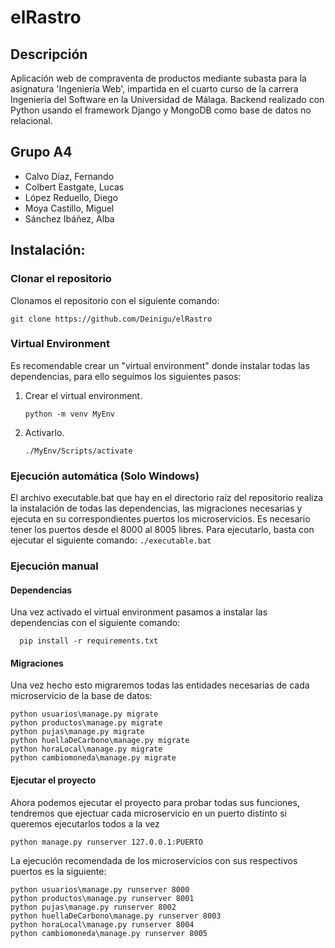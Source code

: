 # elRastro
## Descripción
Aplicación web de compraventa de productos mediante subasta para la asignatura 'Ingeniería Web', impartida en el cuarto curso de la carrera Ingeniería del Software en la Universidad de Málaga. Backend realizado con Python usando el framework Django y MongoDB como base de datos no relacional.
## Grupo A4
- Calvo Díaz, Fernando
- Colbert Eastgate, Lucas
- López Reduello, Diego
- Moya Castillo, Miguel
- Sánchez Ibáñez, Alba
## Instalación:
### Clonar el repositorio
Clonamos el repositorio con el siguiente comando:
```
git clone https://github.com/Deinigu/elRastro
```
### Virtual Environment
Es recomendable crear un "virtual environment" donde instalar todas las dependencias, para ello seguimos los siguientes pasos:

1. Crear el virtual environment.
   ```
   python -m venv MyEnv
   ```
2. Activarlo.
    ```
    ./MyEnv/Scripts/activate
    ```
### Ejecución automática (Solo Windows)
El archivo executable.bat que hay en el directorio raíz del repositorio realiza la instalación de todas las dependencias, las migraciones necesarias y ejecuta en su correspondientes puertos los microservicios. Es necesario tener los puertos desde el 8000 al 8005 libres. Para ejecutarlo, basta con ejecutar el siguiente comando:
    ```
./executable.bat
    ```
### Ejecución manual
#### Dependencias
Una vez activado el virtual environment pasamos a instalar las dependencias con el siguiente comando:
  ```
    pip install -r requirements.txt
  ```
#### Migraciones
Una vez hecho esto migraremos todas las entidades necesarias de cada microservicio de la base de datos:
```
python usuarios\manage.py migrate
python productos\manage.py migrate
python pujas\manage.py migrate
python huellaDeCarbono\manage.py migrate
python horaLocal\manage.py migrate
python cambiomoneda\manage.py migrate
```
#### Ejecutar el proyecto
Ahora podemos ejecutar el proyecto para probar todas sus funciones, tendremos que ejectuar cada microservicio en un puerto distinto si queremos ejecutarlos todos a la vez
   ```
   python manage.py runserver 127.0.0.1:PUERTO
   ```
La ejecución recomendada de los microservicios con sus respectivos puertos es la siguiente:
```
python usuarios\manage.py runserver 8000
python productos\manage.py runserver 8001
python pujas\manage.py runserver 8002
python huellaDeCarbono\manage.py runserver 8003
python horaLocal\manage.py runserver 8004
python cambiomoneda\manage.py runserver 8005
```
